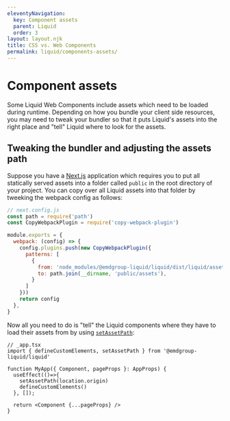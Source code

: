```yaml
---
eleventyNavigation:
  key: Component assets
  parent: Liquid
  order: 3
layout: layout.njk
title: CSS vs. Web Components
permalink: liquid/components-assets/
---
```


# Component assets

Some Liquid Web Components include assets which need to be loaded during runtime. Depending on how you bundle your client side resources, you may need to tweak your bundler so that it puts Liquid's assets into the right place and "tell" Liquid where to look for the assets.

## Tweaking the bundler and adjusting the assets path

Suppose you have a [Next.js](https://nextjs.org/) application which requires you to put all statically served assets into a folder called `public` in the root directory of your project. You can copy over all Liquid assets into that folder by tweeking the webpack config as follows:

```js
// next.config.js
const path = require('path')
const CopyWebpackPlugin = require('copy-webpack-plugin')

module.exports = {
  webpack: (config) => {
    config.plugins.push(new CopyWebpackPlugin({
      patterns: [
        {
          from: 'node_modules/@emdgroup-liquid/liquid/dist/liquid/assets',
          to: path.join(__dirname, 'public/assets'),
        }
      ]
    }))
    return config
  },
}
```

Now all you need to do is "tell" the Liquid components where they have to load their assets from by using [`setAssetPath`](https://github.com/ionic-team/stencil/blob/f09abe6455887025d508e645e7c8c024a5c42fa2/src/declarations/stencil-public-runtime.ts#L290):

```tsx
// _app.tsx
import { defineCustomElements, setAssetPath } from '@emdgroup-liquid/liquid'

function MyApp({ Component, pageProps }: AppProps) {
  useEffect(()=>{
    setAssetPath(location.origin)
    defineCustomElements()
  }, []);

  return <Component {...pageProps} />
}
```

<docs-page-nav prev-href="liquid/css-vs-web-components/" next-title="Type checking and intellisense" next-href="liquid/type-checking-and-intellisense/"></docs-page-nav>